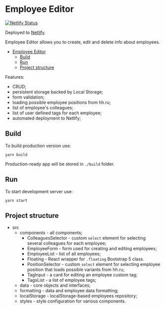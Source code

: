 # Employee Editor

[![Netlify Status](https://api.netlify.com/api/v1/badges/460fa220-42d1-4e0c-9ed0-242357d0535c/deploy-status)](https://app.netlify.com/sites/employee-editor/deploys)

Deployed to [Netlify](https://employee-editor.netlify.app/).

Employee Editor allows you to create, edit and delete info about employees.

- [Employee Editor](#employee-editor)
  - [Build](#build)
  - [Run](#run)
  - [Project structure](#project-structure)

Features:

- CRUD;
- persistent storage backed by Local Storage;
- form validation;
- loading possible employee positions from hh.ru;
- list of employee's colleagues;
- list of user defined tags for each employee;
- automated deployment to Netlify;

## Build

To build production version use:

```shell
yarn build
```

Production-ready app will be stored in `./build` folder.

## Run

To start development server use:

```shell
yarn start
```

## Project structure

- src
  - components - all components;
    - ColleaguesSelector - custom `select` element for selecting several colleagues for each employee;
    - EmployeeForm - form used for creating and editing employees;
    - EmployeeList - list of all employees;
    - Floating - React wrapper for `.floating` Bootstrap 5 class.
    - PositionSelector - custom `select` element for selecting employee position that loads possible variants from hh.ru;
    - TagInput - a card for editing an employee custom tag;
    - TagsList - a list of employee tags;
  - data - core objects and interfaces;
  - formatting - data and employee data formatting;
  - localStorage - localStorage-based employees repository;
  - styles - style configuration for various components.
